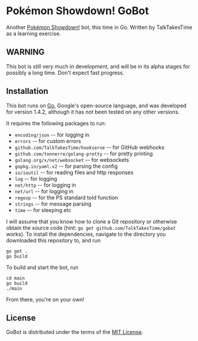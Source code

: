 Pokémon Showdown! GoBot
=======================

Another [Pokémon Showdown!][1] bot, this time in Go. Written by TalkTakesTime
as a learning exercise.

  [1]: https://play.pokemonshowdown.com/

WARNING
-------

This bot is still very much in development, and will be in its alpha stages
for possibly a long time. Don't expect fast progress.

Installation
------------

This bot runs on [Go][2], Google's open-source language, and was developed
for version 1.4.2, although it has not been tested on any other versions.

It requires the following packages to run:
  - `encoding/json` -- for logging in
  - `errors` -- for custom errors
  - `github.com/TalkTakesTime/hookserve` -- for GitHub webhooks
  - `github.com/tonnerre/golang-pretty` -- for pretty printing
  - `golang.org/x/net/websocket` -- for websockets
  - `gopkg.in/yaml.v2` -- for parsing the config
  - `io/ioutil` -- for reading files and http responses
  - `log` -- for logging
  - `net/http` -- for logging in
  - `net/url` -- for logging in
  - `regexp` -- for the PS standard toId function
  - `strings` -- for message parsing
  - `time` -- for sleeping etc

I will assume that you know how to clone a Git repository or otherwise obtain
the source code (hint: `go get github.com/TalkTakesTime/gobot` works). To
install the dependencies, navigate to the directory you downloaded this
repository to, and run

    go get .
    go build

To build and start the bot, run

    cd main
    go build
    ./main

From there, you're on your own!

  [2]: http://golang.org/

License
-------

GoBot is distributed under the terms of the [MIT License][3].

 [3]: https://github.com/TalkTakesTime/GoBot/LICENSE
